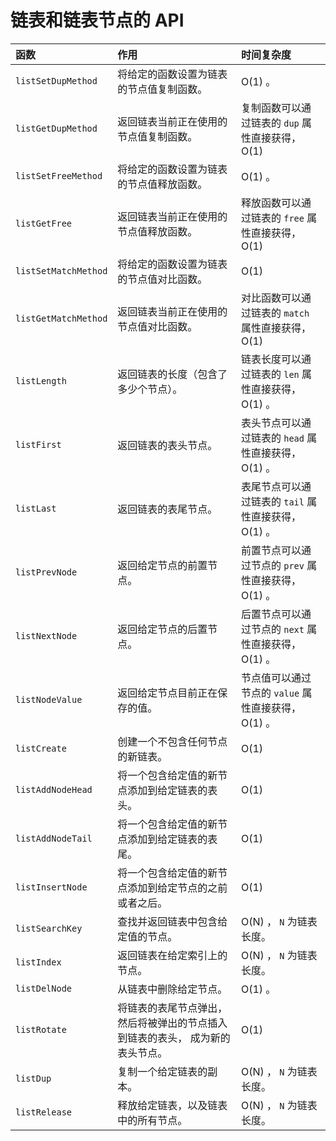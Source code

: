 # 链表和链表节点的 API



| 函数                 | 作用                                                         | 时间复杂度                                           |
| :------------------- | :----------------------------------------------------------- | :--------------------------------------------------- |
| `listSetDupMethod`   | 将给定的函数设置为链表的节点值复制函数。                     | O(1) 。                                              |
| `listGetDupMethod`   | 返回链表当前正在使用的节点值复制函数。                       | 复制函数可以通过链表的 `dup` 属性直接获得， O(1)     |
| `listSetFreeMethod`  | 将给定的函数设置为链表的节点值释放函数。                     | O(1) 。                                              |
| `listGetFree`        | 返回链表当前正在使用的节点值释放函数。                       | 释放函数可以通过链表的 `free` 属性直接获得， O(1)    |
| `listSetMatchMethod` | 将给定的函数设置为链表的节点值对比函数。                     | O(1)                                                 |
| `listGetMatchMethod` | 返回链表当前正在使用的节点值对比函数。                       | 对比函数可以通过链表的 `match` 属性直接获得， O(1)   |
| `listLength`         | 返回链表的长度（包含了多少个节点）。                         | 链表长度可以通过链表的 `len` 属性直接获得， O(1) 。  |
| `listFirst`          | 返回链表的表头节点。                                         | 表头节点可以通过链表的 `head` 属性直接获得， O(1) 。 |
| `listLast`           | 返回链表的表尾节点。                                         | 表尾节点可以通过链表的 `tail` 属性直接获得， O(1) 。 |
| `listPrevNode`       | 返回给定节点的前置节点。                                     | 前置节点可以通过节点的 `prev` 属性直接获得， O(1) 。 |
| `listNextNode`       | 返回给定节点的后置节点。                                     | 后置节点可以通过节点的 `next` 属性直接获得， O(1) 。 |
| `listNodeValue`      | 返回给定节点目前正在保存的值。                               | 节点值可以通过节点的 `value` 属性直接获得， O(1) 。  |
| `listCreate`         | 创建一个不包含任何节点的新链表。                             | O(1)                                                 |
| `listAddNodeHead`    | 将一个包含给定值的新节点添加到给定链表的表头。               | O(1)                                                 |
| `listAddNodeTail`    | 将一个包含给定值的新节点添加到给定链表的表尾。               | O(1)                                                 |
| `listInsertNode`     | 将一个包含给定值的新节点添加到给定节点的之前或者之后。       | O(1)                                                 |
| `listSearchKey`      | 查找并返回链表中包含给定值的节点。                           | O(N) ， `N` 为链表长度。                             |
| `listIndex`          | 返回链表在给定索引上的节点。                                 | O(N) ， `N` 为链表长度。                             |
| `listDelNode`        | 从链表中删除给定节点。                                       | O(1) 。                                              |
| `listRotate`         | 将链表的表尾节点弹出，然后将被弹出的节点插入到链表的表头， 成为新的表头节点。 | O(1)                                                 |
| `listDup`            | 复制一个给定链表的副本。                                     | O(N) ， `N` 为链表长度。                             |
| `listRelease`        | 释放给定链表，以及链表中的所有节点。                         | O(N) ， `N` 为链表长度。                             |

